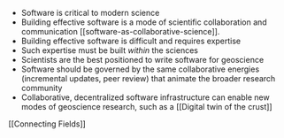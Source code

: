 - Software is critical to modern science
- Building effective software is a mode of scientific collaboration and
  communication [[software-as-collaborative-science]].
- Building effective software is difficult and requires expertise
- Such expertise must be built _within_ the sciences
- Scientists are the best positioned to write software for geoscience
- Software should be governed by the same collaborative energies (incremental
  updates, peer review) that animate the broader research community
- Collaborative, decentralized software infrastructure can enable new modes of
  geoscience research, such as a [[Digital twin of the crust]]

[[Connecting Fields]]
